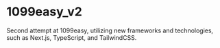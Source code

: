 # 1099easy_v2
Second attempt at 1099easy, utilizing new frameworks and technologies, such as Next.js, TypeScript, and TailwindCSS.
